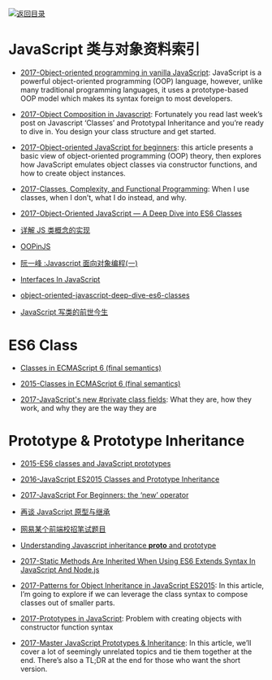 [![返回目录](https://user-images.githubusercontent.com/5803001/38079637-ff0abcf0-3371-11e8-9b76-ad651620afc7.jpg)](https://github.com/wxyyxc1992/Awesome-Links)

# JavaScript 类与对象资料索引

- [2017-Object-oriented programming in vanilla JavaScript](https://parg.co/UEy): JavaScript is a powerful object-oriented programming (OOP) language, however, unlike many traditional programming languages, it uses a prototype-based OOP model which makes its syntax foreign to most developers.

- [2017-Object Composition in Javascript](https://parg.co/UE9): Fortunately you read last week’s post on Javascript ‘Classes’ and Prototypal Inheritance and you’re ready to dive in. You design your class structure and get started.

* [2017-Object-oriented JavaScript for beginners](https://parg.co/Ush): this article presents a basic view of object-oriented programming (OOP) theory, then explores how JavaScript emulates object classes via constructor functions, and how to create object instances.

- [2017-Classes, Complexity, and Functional Programming](https://parg.co/bvD): When I use classes, when I don’t, what I do instead, and why.

- [2017-Object-Oriented JavaScript — A Deep Dive into ES6 Classes](https://www.sitepoint.com/object-oriented-javascript-deep-dive-es6-classes/)

* [详解 JS 类概念的实现](http://div.io/topic/1649)

* [OOPinJS](http://phrogz.net/js/classes/OOPinJS2.html)

* [阮一峰 :Javascript 面向对象编程(一)](http://www.ruanyifeng.com/blog/2010/05/object-oriented_javascript_encapsulation.html)

* [Interfaces In JavaScript](http://www.tuicool.com/articles/jyYV7rA)

* [object-oriented-javascript-deep-dive-es6-classes](https://www.sitepoint.com/object-oriented-javascript-deep-dive-es6-classes/)

* [JavaScript 写类的前世今生](http://jdc.jd.com/archives/2942)

# ES6 Class

- [Classes in ECMAScript 6 (final semantics)](http://www.2ality.com/2015/02/es6-classes-final.html)

* [2015-Classes in ECMAScript 6 (final semantics)](http://2ality.com/2015/02/es6-classes-final.html)

* [2017-JavaScript's new #private class fields](http://thejameskyle.com/javascripts-new-private-class-fields.html): What they are, how they work, and why they are the way they are

# Prototype & Prototype Inheritance

- [2015-ES6 classes and JavaScript prototypes](https://reinteractive.com/posts/235-es6-classes-and-javascript-prototypes)

- [2016-JavaScript ES2015 Classes and Prototype Inheritance](https://parg.co/bvJ)

- [2017-JavaScript For Beginners: the ‘new’ operator](https://hackernoon.com/javascript-for-beginners-the-new-operator-cee35beb669e)

* [再谈 JavaScript 原型与继承](http://www.jb51.net/article/57287.htm)

* [网易某个前端校招笔试题目](http://segmentfault.com/q/1010000003758203)

* [Understanding Javascript inheritance **proto** and prototype](https://medium.com/@peterchang_82818/understand-nodejs-javascript-object-inheritance-proto-prototype-class-9bd951700b29#.p6jjnkmxu)

* [2017-Static Methods Are Inherited When Using ES6 Extends Syntax In JavaScript And Node.js](https://parg.co/bgA)

* [2017-Patterns for Object Inheritance in JavaScript ES2015](https://parg.co/bgd): In this article, I’m going to explore if we can leverage the class syntax to compose classes out of smaller parts.

* [2017-Prototypes in JavaScript](https://hackernoon.com/prototypes-in-javascript-5bba2990e04b): Problem with creating objects with constructor function syntax

* [2017-Master JavaScript Prototypes & Inheritance](https://codeburst.io/master-javascript-prototypes-inheritance-d0a9a5a75c4e): In this article, we’ll cover a lot of seemingly unrelated topics and tie them together at the end. There’s also a TL;DR at the end for those who want the short version.
